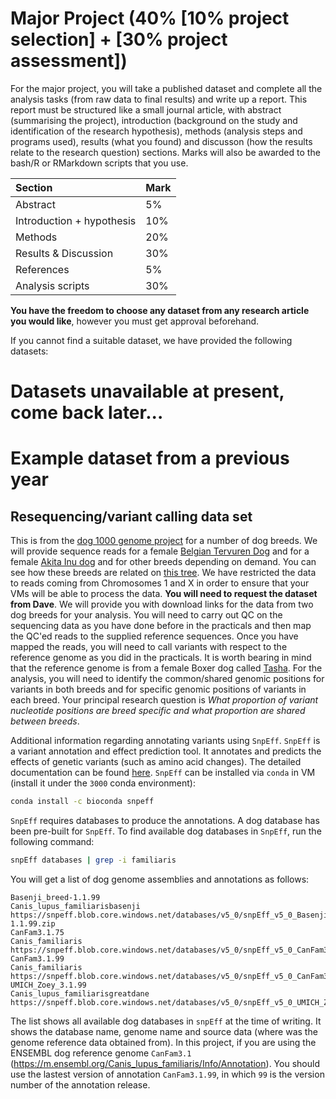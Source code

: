 # Major Project (40% [10% project selection] + [30% project assessment])

For the major project, you will take a published dataset and complete all the analysis tasks (from raw data to final results) and write up a report. This report must be structured like a small journal article, with abstract (summarising the project), introduction (background on the study and identification of the research hypothesis), methods (analysis steps and programs used), results (what you found) and discusson (how the results relate to the research question) sections. Marks will also be awarded to the bash/R or RMarkdown scripts that you use.

|Section                    |Mark |
|:--------------------------|:----|
|Abstract                   |5%   |
|Introduction + hypothesis  |10%  |
|Methods                    |20%  |
|Results & Discussion       |30%  |
|References                 |5%   |
|Analysis scripts           |30%  |

**You have the freedom to choose any dataset from any research article you would like**, however you must get approval beforehand.

If you cannot find a suitable dataset, we have provided the following datasets:

# Datasets unavailable at present, come back later...

# Example dataset from a previous year

## Resequencing/variant calling data set 

This is from the [dog 1000 genome project](https://www.ncbi.nlm.nih.gov/bioproject/188158) for a number of dog breeds. We will provide sequence reads for a female [Belgian Tervuren Dog](../images/sage.jpg) and for a female [Akita Inu dog](https://en.wikipedia.org/wiki/Akita_(dog)#/media/File:Akita_Inu_dog.jpg) and for other breeds depending on demand. You can see how these breeds are related on [this tree](https://research.nhgri.nih.gov/dog_genome/downloads/studies-figure1_032017.pdf). We have restricted the data to reads coming from Chromosomes 1 and X in order to ensure that your VMs will be able to  process the data. **You will need to request the dataset from Dave**. We will provide you with download links for the data from two dog breeds for your analysis. You will need to carry out QC on the sequencing data as you have done before in the practicals and then map the QC'ed reads to the supplied reference sequences.  Once you have mapped the reads, you will need to call variants  with respect to the reference genome as you did in the practicals. It is worth bearing in mind that the reference genome is from a female Boxer dog called [Tasha](https://www.broadinstitute.org/files/news/stories/full/tasha-12072005.jpg). For the analysis, you will need to identify the common/shared genomic positions for variants in both breeds and for specific genomic positions of variants in each breed. Your principal research question is *What proportion of variant nucleotide positions are breed specific and what proportion are shared between breeds*. 

Additional information regarding annotating variants using `SnpEff`. `SnpEff` is a variant annotation and effect prediction tool. It annotates and predicts the effects of genetic variants (such as amino acid changes). The detailed documentation can be found [here](http://pcingola.github.io/SnpEff/se_introduction/). `SnpEff` can be installed via `conda` in VM (install it under the `3000` conda environment):

```bash
conda install -c bioconda snpeff
```

`SnpEff` requires databases to produce the annotations. A dog database has been pre-built for `SnpEff`. To find available dog databases in `SnpEff`, run the following command:

```bash
snpEff databases | grep -i familiaris
```

You will get a list of dog genome assemblies and annotations as follows:

```
Basenji_breed-1.1.99                                            Canis_lupus_familiarisbasenji                                                                                   https://snpeff.blob.core.windows.net/databases/v5_0/snpEff_v5_0_Basenji_breed-1.1.99.zip
CanFam3.1.75                                                    Canis_familiaris                                                                                                https://snpeff.blob.core.windows.net/databases/v5_0/snpEff_v5_0_CanFam3.1.75.zip
CanFam3.1.99                                                    Canis_familiaris                                                                                                https://snpeff.blob.core.windows.net/databases/v5_0/snpEff_v5_0_CanFam3.1.99.zip
UMICH_Zoey_3.1.99                                               Canis_lupus_familiarisgreatdane                                                                                 https://snpeff.blob.core.windows.net/databases/v5_0/snpEff_v5_0_UMICH_Zoey_3.1.99.zip
```

The list shows all available dog databases in `snpEff` at the time of writing. It shows the database name, genome name and source data (where was the genome reference data obtained from). In this project, if you are using the ENSEMBL dog reference genome `CanFam3.1` (https://m.ensembl.org/Canis_lupus_familiaris/Info/Annotation). You should use the lastest version of annotation `CanFam3.1.99`, in which `99` is the version number of the annotation release. 

